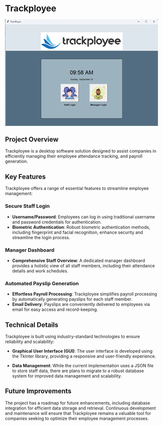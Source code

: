# Trackployee

![Trackployee](images/Trackployee_front.png)

## Project Overview

Trackployee is a desktop software solution designed to assist companies in efficiently managing their employee attendance tracking, and payroll generation.

## Key Features

Trackployee offers a range of essential features to streamline employee management:

### Secure Staff Login

- **Username/Password**: Employees can log in using traditional username and password credentials for authentication.
- **Biometric Authentication**: Robust biometric authentication methods, including fingerprint and facial recognition, enhance security and streamline the login process.

### Manager Dashboard

- **Comprehensive Staff Overview**: A dedicated manager dashboard provides a holistic view of all staff members, including their attendance details and work schedules.

### Automated Payslip Generation

- **Effortless Payroll Processing**: Trackployee simplifies payroll processing by automatically generating payslips for each staff member.
- **Email Delivery**: Payslips are conveniently delivered to employees via email for easy access and record-keeping.

## Technical Details

Trackployee is built using industry-standard technologies to ensure reliability and scalability:

- **Graphical User Interface (GUI)**: The user interface is developed using the Tkinter library, providing a responsive and user-friendly experience.

- **Data Management**: While the current implementation uses a JSON file to store staff data, there are plans to migrate to a robust database system for improved data management and scalability.

## Future Improvements

The project has a roadmap for future enhancements, including database integration for efficient data storage and retrieval. Continuous development and maintenance will ensure that Trackployee remains a valuable tool for companies seeking to optimize their employee management processes.

